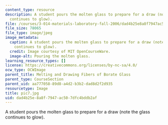 ```yaml
---
content_type: resource
description: A student pours the molten glass to prepare for a draw (note the glass
  continues to glow).
file: /courses/3-014-materials-laboratory-fall-2006/dad4b25e8a8f7947ac507dfc4bddb2af_pic7.jpg
file_size: 78065
file_type: image/jpeg
image_metadata:
  caption: A student pours the molten glass to prepare for a draw (note the glass
    continues to glow).
  credit: Image courtesy of MIT OpenCourseWare.
  image-alt: Pouring the molten glass.
learning_resource_types: []
license: https://creativecommons.org/licenses/by-nc-sa/4.0/
ocw_type: OCWImage
parent_title: Melting and Drawing Fibers of Borate Glass
parent_type: CourseSection
parent_uid: aa777058-89d8-a4d2-b3b2-dad8d2f2d935
resourcetype: Image
title: pic7.jpg
uid: dad4b25e-8a8f-7947-ac50-7dfc4bddb2af
---
```

A student pours the molten glass to prepare for a draw (note the glass continues to glow).